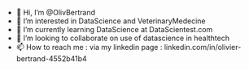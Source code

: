- 👋 Hi, I’m @OlivBertrand
- 👀 I’m interested in DataScience and VeterinaryMedecine
- 🌱 I’m currently learning DataScience at DataScientest.com
- 💞️ I’m looking to collaborate on use of datascience in healthtech
- 📫 How to reach me : via my linkedin page : linkedin.com/in/olivier-bertrand-4552b41b4

<!---
OlivBertrand/OlivBertrand is a ✨ special ✨ repository because its `README.md` (this file) appears on your GitHub profile.
You can click the Preview link to take a look at your changes.
--->
